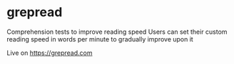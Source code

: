 # grepread

Comprehension tests to improve reading speed
Users can set their custom reading speed in words per minute 
to gradually improve upon it

Live on https://grepread.com
